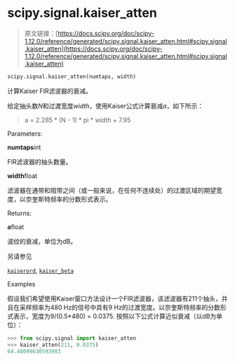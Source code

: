 # scipy.signal.kaiser_atten

> 原文链接：[https://docs.scipy.org/doc/scipy-1.12.0/reference/generated/scipy.signal.kaiser_atten.html#scipy.signal.kaiser_atten](https://docs.scipy.org/doc/scipy-1.12.0/reference/generated/scipy.signal.kaiser_atten.html#scipy.signal.kaiser_atten)

```py
scipy.signal.kaiser_atten(numtaps, width)
```

计算Kaiser FIR滤波器的衰减。

给定抽头数*N*和过渡宽度*width*，使用Kaiser公式计算衰减*a*，如下所示：

> a = 2.285 * (N - 1) * pi * width + 7.95

Parameters:

**numtaps**int

FIR滤波器的抽头数量。

**width**float

滤波器在通带和阻带之间（或一般来说，在任何不连续处）的过渡区域的期望宽度，以奈奎斯特频率的分数形式表示。

Returns:

**a**float

波纹的衰减，单位为dB。

另请参见

[`kaiserord`](https://docs.scipy.org/doc/scipy-1.12.0/reference/generated/scipy.signal.kaiserord.html#scipy.signal.kaiserord "scipy.signal.kaiserord"), [`kaiser_beta`](https://docs.scipy.org/doc/scipy-1.12.0/reference/generated/scipy.signal.kaiser_beta.html#scipy.signal.kaiser_beta "scipy.signal.kaiser_beta")

Examples

假设我们希望使用Kaiser窗口方法设计一个FIR滤波器，该滤波器有211个抽头，并且在采样频率为480 Hz的信号中具有9 Hz的过渡宽度。以奈奎斯特频率的分数形式表示，宽度为9/(0.5*480) = 0.0375\. 按照以下公式计算近似衰减（以dB为单位）：

```py
>>> from scipy.signal import kaiser_atten
>>> kaiser_atten(211, 0.0375)
64.48099630593983 
```
